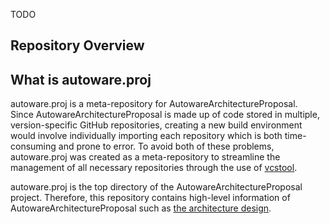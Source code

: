 TODO
## Repository Overview

## What is autoware.proj

autoware.proj is a meta-repository for AutowareArchitectureProposal.  
Since AutowareArchitectureProposal is made up of code stored in multiple, version-specific GitHub repositories, creating a new build environment would involve individually importing each repository which is both time-consuming and prone to error. To avoid both of these problems, autoware.proj was created as a meta-repository to streamline the management of all necessary repositories through the use of [vcstool](https://github.com/dirk-thomas/vcstool).  

autoware.proj is the top directory of the AutowareArchitectureProposal project. Therefore, this repository contains high-level information of AutowareArchitectureProposal such as [the architecture design](/docs/design/software_architecture/Overview.md).
